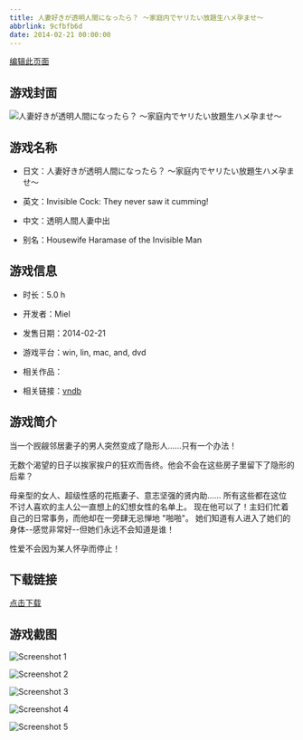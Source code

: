 ```yaml
---
title: 人妻好きが透明人間になったら？ ～家庭内でヤリたい放題生ハメ孕ませ～
abbrlink: 9cfbfb6d
date: 2014-02-21 00:00:00
---
```

[编辑此页面](https://github.com/ACG-3/ADV3-source/blob/main/source/_posts/games/%E4%BA%BA%E5%A6%BB%E5%A5%BD%E3%81%8D%E3%81%8C%E9%80%8F%E6%98%8E%E4%BA%BA%E9%96%93%E3%81%AB%E3%81%AA%E3%81%A3%E3%81%9F%E3%82%89%EF%BC%9F%20%EF%BD%9E%E5%AE%B6%E5%BA%AD%E5%86%85%E3%81%A7%E3%83%A4%E3%83%AA%E3%81%9F%E3%81%84%E6%94%BE%E9%A1%8C%E7%94%9F%E3%83%8F%E3%83%A1%E5%AD%95%E3%81%BE%E3%81%9B%EF%BD%9E.md)

## 游戏封面

![人妻好きが透明人間になったら？ ～家庭内でヤリたい放題生ハメ孕ませ～](https%3A//pan.timero.xyz/onedrive/img_lib_001/%E4%BA%BA%E5%A6%BB%E5%A5%BD%E3%81%8D%E3%81%8C%E9%80%8F%E6%98%8E%E4%BA%BA%E9%96%93%E3%81%AB%E3%81%AA%E3%81%A3%E3%81%9F%E3%82%89%EF%BC%9F%20%EF%BD%9E%E5%AE%B6%E5%BA%AD%E5%86%85%E3%81%A7%E3%83%A4%E3%83%AA%E3%81%9F%E3%81%84%E6%94%BE%E9%A1%8C%E7%94%9F%E3%83%8F%E3%83%A1%E5%AD%95%E3%81%BE%E3%81%9B%EF%BD%9E_cover.avif)


## 游戏名称

- 日文：人妻好きが透明人間になったら？ ～家庭内でヤリたい放題生ハメ孕ませ～
- 英文：Invisible Cock: They never saw it cumming!
- 中文：透明人間人妻中出

- 别名：Housewife Haramase of the Invisible Man


## 游戏信息

- 时长：5.0 h
- 开发者：Miel
- 发售日期：2014-02-21
- 游戏平台：win, lin, mac, and, dvd
- 相关作品：

- 相关链接：[vndb](https://vndb.org/v14692)


## 游戏简介

当一个觊觎邻居妻子的男人突然变成了隐形人......只有一个办法！

无数个渴望的日子以挨家挨户的狂欢而告终。他会不会在这些房子里留下了隐形的后辈？

母亲型的女人、超级性感的花瓶妻子、意志坚强的贤内助......
所有这些都在这位不讨人喜欢的主人公一直想上的幻想女性的名单上。
现在他可以了！主妇们忙着自己的日常事务，而他却在一旁肆无忌惮地 "啪啪"。
她们知道有人进入了她们的身体--感觉非常好--但她们永远不会知道是谁！

性爱不会因为某人怀孕而停止！




## 下载链接

[点击下载](https://pan.timero.xyz/onedrive/adv_lib_001/%E4%BA%BA%E5%A6%BB%E5%A5%BD%E3%81%8D%E3%81%8C%E9%80%8F%E6%98%8E%E4%BA%BA%E9%96%93%E3%81%AB%E3%81%AA%E3%81%A3%E3%81%9F%E3%82%89%EF%BC%9F%20%EF%BD%9E%E5%AE%B6%E5%BA%AD%E5%86%85%E3%81%A7%E3%83%A4%E3%83%AA%E3%81%9F%E3%81%84%E6%94%BE%E9%A1%8C%E7%94%9F%E3%83%8F%E3%83%A1%E5%AD%95%E3%81%BE%E3%81%9B%EF%BD%9E)


## 游戏截图


![Screenshot 1](https%3A//pan.timero.xyz/onedrive/img_lib_001/%E4%BA%BA%E5%A6%BB%E5%A5%BD%E3%81%8D%E3%81%8C%E9%80%8F%E6%98%8E%E4%BA%BA%E9%96%93%E3%81%AB%E3%81%AA%E3%81%A3%E3%81%9F%E3%82%89%EF%BC%9F%20%EF%BD%9E%E5%AE%B6%E5%BA%AD%E5%86%85%E3%81%A7%E3%83%A4%E3%83%AA%E3%81%9F%E3%81%84%E6%94%BE%E9%A1%8C%E7%94%9F%E3%83%8F%E3%83%A1%E5%AD%95%E3%81%BE%E3%81%9B%EF%BD%9E_Screenshot_1.avif)

![Screenshot 2](https%3A//pan.timero.xyz/onedrive/img_lib_001/%E4%BA%BA%E5%A6%BB%E5%A5%BD%E3%81%8D%E3%81%8C%E9%80%8F%E6%98%8E%E4%BA%BA%E9%96%93%E3%81%AB%E3%81%AA%E3%81%A3%E3%81%9F%E3%82%89%EF%BC%9F%20%EF%BD%9E%E5%AE%B6%E5%BA%AD%E5%86%85%E3%81%A7%E3%83%A4%E3%83%AA%E3%81%9F%E3%81%84%E6%94%BE%E9%A1%8C%E7%94%9F%E3%83%8F%E3%83%A1%E5%AD%95%E3%81%BE%E3%81%9B%EF%BD%9E_Screenshot_2.avif)

![Screenshot 3](https%3A//pan.timero.xyz/onedrive/img_lib_001/%E4%BA%BA%E5%A6%BB%E5%A5%BD%E3%81%8D%E3%81%8C%E9%80%8F%E6%98%8E%E4%BA%BA%E9%96%93%E3%81%AB%E3%81%AA%E3%81%A3%E3%81%9F%E3%82%89%EF%BC%9F%20%EF%BD%9E%E5%AE%B6%E5%BA%AD%E5%86%85%E3%81%A7%E3%83%A4%E3%83%AA%E3%81%9F%E3%81%84%E6%94%BE%E9%A1%8C%E7%94%9F%E3%83%8F%E3%83%A1%E5%AD%95%E3%81%BE%E3%81%9B%EF%BD%9E_Screenshot_3.avif)

![Screenshot 4](https%3A//pan.timero.xyz/onedrive/img_lib_001/%E4%BA%BA%E5%A6%BB%E5%A5%BD%E3%81%8D%E3%81%8C%E9%80%8F%E6%98%8E%E4%BA%BA%E9%96%93%E3%81%AB%E3%81%AA%E3%81%A3%E3%81%9F%E3%82%89%EF%BC%9F%20%EF%BD%9E%E5%AE%B6%E5%BA%AD%E5%86%85%E3%81%A7%E3%83%A4%E3%83%AA%E3%81%9F%E3%81%84%E6%94%BE%E9%A1%8C%E7%94%9F%E3%83%8F%E3%83%A1%E5%AD%95%E3%81%BE%E3%81%9B%EF%BD%9E_Screenshot_4.avif)

![Screenshot 5](https%3A//pan.timero.xyz/onedrive/img_lib_001/%E4%BA%BA%E5%A6%BB%E5%A5%BD%E3%81%8D%E3%81%8C%E9%80%8F%E6%98%8E%E4%BA%BA%E9%96%93%E3%81%AB%E3%81%AA%E3%81%A3%E3%81%9F%E3%82%89%EF%BC%9F%20%EF%BD%9E%E5%AE%B6%E5%BA%AD%E5%86%85%E3%81%A7%E3%83%A4%E3%83%AA%E3%81%9F%E3%81%84%E6%94%BE%E9%A1%8C%E7%94%9F%E3%83%8F%E3%83%A1%E5%AD%95%E3%81%BE%E3%81%9B%EF%BD%9E_Screenshot_5.avif)

